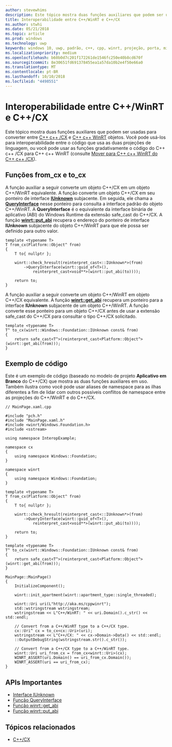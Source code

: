 ```yaml
---
author: stevewhims
description: Este tópico mostra duas funções auxiliares que podem ser usada para realizar a conversão entre os objetos C++/CX e C++/WinRT.
title: Interoperabilidade entre C++/WinRT e C++/CX
ms.author: stwhi
ms.date: 05/21/2018
ms.topic: article
ms.prod: windows
ms.technology: uwp
keywords: windows 10, uwp, padrão, c++, cpp, winrt, projeção, porta, migrar, interoperabilidade, C++/CX
ms.localizationpriority: medium
ms.openlocfilehash: b60b0d7c201f172261de1546fc250e40b8cd670f
ms.sourcegitcommit: 8e30651fd691378455ea1a57da10b2e4f50e66a0
ms.translationtype: MT
ms.contentlocale: pt-BR
ms.lasthandoff: 10/10/2018
ms.locfileid: "4498551"
---
```

# <a name="interop-between-cwinrt-and-ccx"></a>Interoperabilidade entre C++/WinRT e C++/CX
Este tópico mostra duas funções auxiliares que podem ser usadas para converter entre [C++ c++ /CX](/cpp/cppcx/visual-c-language-reference-c-cx?branch=live) e [C++ c++ WinRT](/windows/uwp/cpp-and-winrt-apis/intro-to-using-cpp-with-winrt) objetos. Você pode usá-los para interoperabilidade entre o código que usa as duas projeções de linguagem, ou você pode usar as funções gradativamente o código do C++ c++ /CX para C++ c++ WinRT (consulte [Mover para C++ c++ WinRT do C++ c++ /CX](move-to-winrt-from-cx.md)).

## <a name="fromcx-and-tocx-functions"></a>Funções from_cx e to_cx
A função auxiliar a seguir converte um objeto C++/CX em um objeto C++/WinRT equivalente. A função converte um objeto C++/CX em seu ponteiro de interface [**IUnknown**](https://msdn.microsoft.com/library/windows/desktop/ms680509) subjacente. Em seguida, ele chama a [**QueryInterface**](https://msdn.microsoft.com/library/windows/desktop/ms682521) nesse ponteiro para consulta a interface padrão do objeto C++/WinRT. A **QueryInterface** é o equivalente da interface binária de aplicativo (ABI) do Windows Runtime da extensão safe_cast do C++/CX. A função [**winrt::put_abi**](/uwp/cpp-ref-for-winrt/put-abi) recupera o endereço do ponteiro de interface **IUnknown** subjacente do objeto C++/WinRT para que ele possa ser definido para outro valor.

```cppwinrt
template <typename T>
T from_cx(Platform::Object^ from)
{
    T to{ nullptr };

    winrt::check_hresult(reinterpret_cast<::IUnknown*>(from)
        ->QueryInterface(winrt::guid_of<T>(),
            reinterpret_cast<void**>(winrt::put_abi(to))));

    return to;
}
```

A função auxiliar a seguir converte um objeto C++/WinRT em objeto C++/CX equivalente. A função [**winrt::get_abi**](/uwp/cpp-ref-for-winrt/get-abi) recupera um ponteiro para a interface **IUnknown** subjacente de um objeto C++/WinRT. A função converte esse ponteiro para um objeto C++/CX antes de usar a extensão safe_cast do C++/CX para consultar o tipo C++/CX solicitado.

```cppwinrt
template <typename T>
T^ to_cx(winrt::Windows::Foundation::IUnknown const& from)
{
    return safe_cast<T^>(reinterpret_cast<Platform::Object^>(winrt::get_abi(from)));
}
```

## <a name="code-example"></a>Exemplo de código
Este é um exemplo de código (baseado no modelo de projeto **Aplicativo em Branco** do C++/CX) que mostra as duas funções auxiliares em uso. Também ilustra como você pode usar aliases de namespace para as ilhas diferentes a fim de lidar com outros possíveis conflitos de namespace entre as projeções do C++/WinRT e do C++/CX.

```cppwinrt
// MainPage.xaml.cpp

#include "pch.h"
#include "MainPage.xaml.h"
#include <winrt/Windows.Foundation.h>
#include <sstream>

using namespace InteropExample;

namespace cx
{
    using namespace Windows::Foundation;
}

namespace winrt
{
    using namespace Windows::Foundation;
}

template <typename T>
T from_cx(Platform::Object^ from)
{
    T to{ nullptr };

    winrt::check_hresult(reinterpret_cast<::IUnknown*>(from)
        ->QueryInterface(winrt::guid_of<T>(),
            reinterpret_cast<void**>(winrt::put_abi(to))));

    return to;
}

template <typename T>
T^ to_cx(winrt::Windows::Foundation::IUnknown const& from)
{
    return safe_cast<T^>(reinterpret_cast<Platform::Object^>(winrt::get_abi(from)));
}

MainPage::MainPage()
{
    InitializeComponent();

    winrt::init_apartment(winrt::apartment_type::single_threaded);

    winrt::Uri uri(L"http://aka.ms/cppwinrt");
    std::wstringstream wstringstream;
    wstringstream << L"C++/WinRT: " << uri.Domain().c_str() << std::endl;

    // Convert from a C++/WinRT type to a C++/CX type.
    cx::Uri^ cx = to_cx<cx::Uri>(uri);
    wstringstream << L"C++/CX: " << cx->Domain->Data() << std::endl;
    ::OutputDebugString(wstringstream.str().c_str());

    // Convert from a C++/CX type to a C++/WinRT type.
    winrt::Uri uri_from_cx = from_cx<winrt::Uri>(cx);
    WINRT_ASSERT(uri.Domain() == uri_from_cx.Domain());
    WINRT_ASSERT(uri == uri_from_cx);
}
```

## <a name="important-apis"></a>APIs Importantes
* [Interface IUnknown](https://msdn.microsoft.com/library/windows/desktop/ms680509)
* [Função QueryInterface](https://msdn.microsoft.com/library/windows/desktop/ms682521)
* [Função winrt::get_abi](/uwp/cpp-ref-for-winrt/get-abi)
* [Função winrt::put_abi](/uwp/cpp-ref-for-winrt/put-abi)

## <a name="related-topics"></a>Tópicos relacionados
* [C++/CX](/cpp/cppcx/visual-c-language-reference-c-cx)
